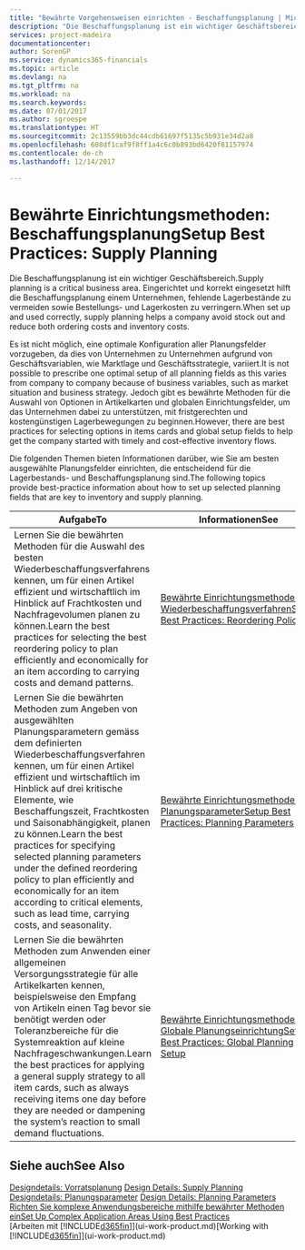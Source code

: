 ```yaml
---
title: "Bewährte Vorgehensweisen einrichten - Beschaffungsplanung | Microsoft Docs"
description: "Die Beschaffungsplanung ist ein wichtiger Geschäftsbereich. Eingerichtet und korrekt eingesetzt hilft die Beschaffungsplanung einem Unternehmen, fehlende Lagerbestände zu vermeiden sowie Bestellungs- und Lagerkosten zu verringern."
services: project-madeira
documentationcenter: 
author: SorenGP
ms.service: dynamics365-financials
ms.topic: article
ms.devlang: na
ms.tgt_pltfrm: na
ms.workload: na
ms.search.keywords: 
ms.date: 07/01/2017
ms.author: sgroespe
ms.translationtype: HT
ms.sourcegitcommit: 2c13559bb3dc44cdb61697f5135c5b931e34d2a8
ms.openlocfilehash: 608df1caf9f8ff1a4c6c0b893bd6420f81157974
ms.contentlocale: de-ch
ms.lasthandoff: 12/14/2017

---
```

# <a name="setup-best-practices-supply-planning"></a><span data-ttu-id="b05a8-104">Bewährte Einrichtungsmethoden: Beschaffungsplanung</span><span class="sxs-lookup"><span data-stu-id="b05a8-104">Setup Best Practices: Supply Planning</span></span>
<span data-ttu-id="b05a8-105">Die Beschaffungsplanung ist ein wichtiger Geschäftsbereich.</span><span class="sxs-lookup"><span data-stu-id="b05a8-105">Supply planning is a critical business area.</span></span> <span data-ttu-id="b05a8-106">Eingerichtet und korrekt eingesetzt hilft die Beschaffungsplanung einem Unternehmen, fehlende Lagerbestände zu vermeiden sowie Bestellungs- und Lagerkosten zu verringern.</span><span class="sxs-lookup"><span data-stu-id="b05a8-106">When set up and used correctly, supply planning helps a company avoid stock out and reduce both ordering costs and inventory costs.</span></span>  

 <span data-ttu-id="b05a8-107">Es ist nicht möglich, eine optimale Konfiguration aller Planungsfelder vorzugeben, da dies von Unternehmen zu Unternehmen aufgrund von Geschäftsvariablen, wie Marktlage und Geschäftsstrategie, variiert.</span><span class="sxs-lookup"><span data-stu-id="b05a8-107">It is not possible to prescribe one optimal setup of all planning fields as this varies from company to company because of business variables, such as market situation and business strategy.</span></span> <span data-ttu-id="b05a8-108">Jedoch gibt es bewährte Methoden für die Auswahl von Optionen in Artikelkarten und globalen Einrichtungsfelder, um das Unternehmen dabei zu unterstützen, mit fristgerechten und kostengünstigen Lagerbewegungen zu beginnen.</span><span class="sxs-lookup"><span data-stu-id="b05a8-108">However, there are best practices for selecting options in items cards and global setup fields to help get the company started with timely and cost-effective inventory flows.</span></span>  

 <span data-ttu-id="b05a8-109">Die folgenden Themen bieten Informationen darüber, wie Sie am besten ausgewählte Planungsfelder einrichten, die entscheidend für die Lagerbestands- und Beschaffungsplanung sind.</span><span class="sxs-lookup"><span data-stu-id="b05a8-109">The following topics provide best-practice information about how to set up selected planning fields that are key to inventory and supply planning.</span></span>  

|<span data-ttu-id="b05a8-110">**Aufgabe**</span><span class="sxs-lookup"><span data-stu-id="b05a8-110">**To**</span></span>|<span data-ttu-id="b05a8-111">**Informationen**</span><span class="sxs-lookup"><span data-stu-id="b05a8-111">**See**</span></span>|  
|------------|-------------|  
|<span data-ttu-id="b05a8-112">Lernen Sie die bewährten Methoden für die Auswahl des besten Wiederbeschaffungsverfahrens kennen, um für einen Artikel effizient und wirtschaftlich im Hinblick auf Frachtkosten und Nachfragevolumen planen zu können.</span><span class="sxs-lookup"><span data-stu-id="b05a8-112">Learn the best practices for selecting the best reordering policy to plan efficiently and economically for an item according to carrying costs and demand patterns.</span></span>|[<span data-ttu-id="b05a8-113">Bewährte Einrichtungsmethoden: Wiederbeschaffungsverfahren</span><span class="sxs-lookup"><span data-stu-id="b05a8-113">Setup Best Practices: Reordering Policies</span></span>](setup-best-practices-reordering-policies.md)|  
|<span data-ttu-id="b05a8-114">Lernen Sie die bewährten Methoden zum Angeben von ausgewählten Planungsparametern gemäss dem definierten Wiederbeschaffungsverfahren kennen, um für einen Artikel effizient und wirtschaftlich im Hinblick auf drei kritische Elemente, wie Beschaffungszeit, Frachtkosten und Saisonabhängigkeit, planen zu können.</span><span class="sxs-lookup"><span data-stu-id="b05a8-114">Learn the best practices for specifying selected planning parameters under the defined reordering policy to plan efficiently and economically for an item according to critical elements, such as lead time, carrying costs, and seasonality.</span></span>|[<span data-ttu-id="b05a8-115">Bewährte Einrichtungsmethoden: Planungsparameter</span><span class="sxs-lookup"><span data-stu-id="b05a8-115">Setup Best Practices: Planning Parameters</span></span>](setup-best-practices-planning-parameters.md)|  
|<span data-ttu-id="b05a8-116">Lernen Sie die bewährten Methoden zum Anwenden einer allgemeinen Versorgungsstrategie für alle Artikelkarten kennen, beispielsweise den Empfang von Artikeln einen Tag bevor sie benötigt werden oder Toleranzbereiche für die Systemreaktion auf kleine Nachfrageschwankungen.</span><span class="sxs-lookup"><span data-stu-id="b05a8-116">Learn the best practices for applying a general supply strategy to all item cards, such as always receiving items one day before they are needed or dampening the system’s reaction to small demand fluctuations.</span></span>|[<span data-ttu-id="b05a8-117">Bewährte Einrichtungsmethoden: Globale Planungseinrichtung</span><span class="sxs-lookup"><span data-stu-id="b05a8-117">Setup Best Practices: Global Planning Setup</span></span>](setup-best-practices-global-planning-setup.md)|  

## <a name="see-also"></a><span data-ttu-id="b05a8-118">Siehe auch</span><span class="sxs-lookup"><span data-stu-id="b05a8-118">See Also</span></span>  
 <span data-ttu-id="b05a8-119">[Designdetails: Vorratsplanung](design-details-supply-planning.md) </span><span class="sxs-lookup"><span data-stu-id="b05a8-119">[Design Details: Supply Planning](design-details-supply-planning.md) </span></span>  
 <span data-ttu-id="b05a8-120">[Designdetails: Planungsparameter](design-details-planning-parameters.md) </span><span class="sxs-lookup"><span data-stu-id="b05a8-120">[Design Details: Planning Parameters](design-details-planning-parameters.md) </span></span>  
 [<span data-ttu-id="b05a8-121">Richten Sie komplexe Anwendungsbereiche mithilfe bewährter Methoden ein</span><span class="sxs-lookup"><span data-stu-id="b05a8-121">Set Up Complex Application Areas Using Best Practices</span></span>](set-up-complex-application-areas-using-best-practices.md)  
 <span data-ttu-id="b05a8-122">[Arbeiten mit [!INCLUDE[d365fin](includes/d365fin_md.md)]](ui-work-product.md)</span><span class="sxs-lookup"><span data-stu-id="b05a8-122">[Working with [!INCLUDE[d365fin](includes/d365fin_md.md)]](ui-work-product.md)</span></span>


